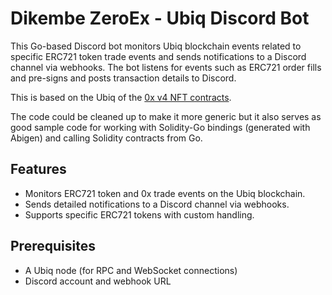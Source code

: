 # Dikembe ZeroEx - Ubiq Discord Bot

This Go-based Discord bot monitors Ubiq blockchain events related to specific ERC721 token trade events and sends notifications to a Discord channel via webhooks. The bot listens for events such as ERC721 order fills and pre-signs and posts transaction details to Discord.

This is based on the Ubiq of the [0x v4 NFT contracts](https://github.com/ubiq/ubiq-contracts-zero-ex-nft).

The code could be cleaned up to make it more generic but it also serves as good sample code for working with Solidity-Go bindings (generated with Abigen) and calling Solidity contracts from Go.

## Features

- Monitors ERC721 token and 0x trade events on the Ubiq blockchain.
- Sends detailed notifications to a Discord channel via webhooks.
- Supports specific ERC721 tokens with custom handling.

## Prerequisites

- A Ubiq node (for RPC and WebSocket connections)
- Discord account and webhook URL
